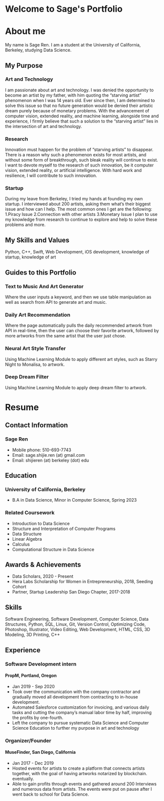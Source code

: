 # Welcome to Sage's Portfolio
# About me
My name is Sage Ren. I am a student at the University of California, Berkeley, studying Data Science.
## My Purpose
### Art and Technology
I am passionate about art and technology. I was denied the opportunity to become an artist by my father, with him quoting the “starving artist” phenomenon when I was 14 years old. Ever since then, I am determined to solve this issue so that no future generation would be denied their artistic dream purely because of monetary problems. With the advancement of computer vision, extended reality, and machine learning, alongside time and experience, I firmly believe that such a solution to the “starving artist” lies in the intersection of art and technology.
### Research
Innovation must happen for the problem of “starving artists” to disappear. There is a reason why such a phenomenon exists for most artists, and without some form of breakthrough, such bleak reality will continue to exist. I want to devote myself to the research of such innovation, be it computer vision, extended reality, or artificial intelligence. With hard work and resilience, I will contribute to such innovation.
### Startup
During my leave from Berkeley, I tried my hands at founding my own startup. I interviewed about 200 artists, asking them what’s their biggest issue and how can I help. The most common ones I get are the following:
1.Piracy Issue
2.Connection with other artists
3.Monetary Issue
I plan to use my knowledge from research to continue to explore and help to solve these problems and more.
## My Skills and Values
Python, C++, Swift, Web Development, iOS development, knowledge of startup, knowledge of art
## Guides to this Portfolio
### Text to Music And Art Generator
Where the user inputs a keyword, and then we use table manipulation as well as search from API to generate art and music.
### Daily Art Recommendation
Where the page automatically pulls the daily recommended artwork from API in real-time, then the user can choose their favorite artwork, followed by more artworks from the same artist that the user just chose.
### Neural Art Style Transfer
Using Machine Learning Module to apply different art styles, such as Starry Night to Monalisa, to artwork.
### Deep Dream Filter
Using Machine Learning Module to apply deep dream filter to artwork.
# Resume
## Contact Information
### Sage Ren
- Mobile phone: 510-693-7743
- Email: sage.shijie.ren (at) gmail.com
- Email: shijieren (at) berkeley (dot) edu
## Education
### University of California, Berkeley
- B.A in Data Science, Minor in Computer Science, Spring 2023
### Related Coursework
- Introduction to Data Science
- Structure and Interpretation of Computer Programs
- Data Structure
- Linear Algebra
- Calculus
- Computational Structure in Data Science
## Awards & Achievements
- Data Scholars, 2020 - Present
- Hera Labs Scholarship for Women in Entrepreneurship, 2018, Seeding Cohort
- Partner, Startup Leadership San Diego Chapter, 2017-2018
## Skills
Software Engineering, Software Development, Computer Science, Data Structures, Python, SQL, Linux, Git, Version Control, Optimizing Code, Photoshop, Illustrator, Video Editing, Web Development, HTML, CSS, 3D Modeling, 3D Printing, C++
## Experience
### Software Development intern
#### PropM, Portland, Oregon
- Jan 2019 - Sep 2020
- Took over the communication with the company contractor and gradually moved all development from contracting to in-house development.
- Automated Salesforce customization for invoicing, and various daily tasks and cutting the company’s manual labor time by half, improving the profits by one-fourth.
- Left the company to pursue systematic Data Science and Computer Science Education to further my purpose in art and technology
### Organizer/Founder
#### MuseFinder, San Diego, California
- Jan 2017 - Dec 2019
- Hosted events for artists to create a platform that connects artists together, with the goal of having artworks notarized by blockchain.
eventually.
- Able to gain profits through events and gathered around 200 Interviews and numerous data from artists. The events were put on pause after I went back to school for Data Science.
